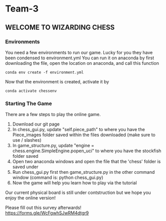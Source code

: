 # Team-3

## WELCOME TO WIZARDING CHESS 
 
### Environments

You need a few environments to run our game. Lucky for you they have been condensed to environment.yml
You can run it on anaconda by first downloading the file, open the location on anaconda, and call this function 

`conda env create -f environment.yml`

Now that the environment is created, activate it by 

`conda activate chessenv`

### Starting The Game
There are a few steps to play the online game. 
1) Download our git page
2) In chess_gui.py, update "self.piece_path" to where you have the Piece_images folder saved within the files downloaded (make sure to use / slashes)
3) In game_structure.py, update "engine = chess.engine.SimpleEngine.popen_uci" to where you have the stockfish folder saved
4) Open two anaconda windows and open the file that the 'chess' folder is saved under
5) Run chess_gui.py first then game_structure.py in the other command window  (command is: python chess_gui.py)
6) Now the game will help you learn how to play via the tutorial 


Our current physical board is still under contstruction but we hope you enjoy the online version! 

Please fill out this survey afterwards! 
https://forms.gle/WcFgwhSJwRM4dtgr9
 
